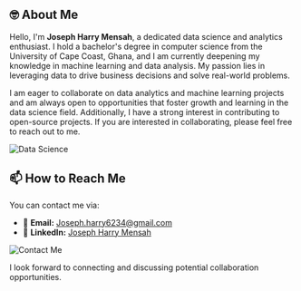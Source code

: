 
## 🤓 About Me

Hello, I'm **Joseph Harry Mensah**, a dedicated data science and analytics enthusiast. I hold a bachelor's degree in computer science from the University of Cape Coast, Ghana, and I am currently deepening my knowledge in machine learning and data analysis. My passion lies in leveraging data to drive business decisions and solve real-world problems.

I am eager to collaborate on data analytics and machine learning projects and am always open to opportunities that foster growth and learning in the data science field. Additionally, I have a strong interest in contributing to open-source projects. If you are interested in collaborating, please feel free to reach out to me.

![Data Science](https://upload.wikimedia.org/wikipedia/commons/thumb/e/e0/Data_visualization_process_v1.png/1024px-Data_visualization_process_v1.png)

## 📫 How to Reach Me

You can contact me via:

- 📧 **Email:** [Joseph.harry6234@gmail.com](mailto:Joseph.harry6234@gmail.com)
- 💼 **LinkedIn:** [Joseph Harry Mensah](https://www.linkedin.com/in/joseph-harry-mensah/)

![Contact Me](https://upload.wikimedia.org/wikipedia/commons/thumb/7/77/Magnifying_glass_with_three_figures.png/800px-Magnifying_glass_with_three_figures.png)

I look forward to connecting and discussing potential collaboration opportunities.
